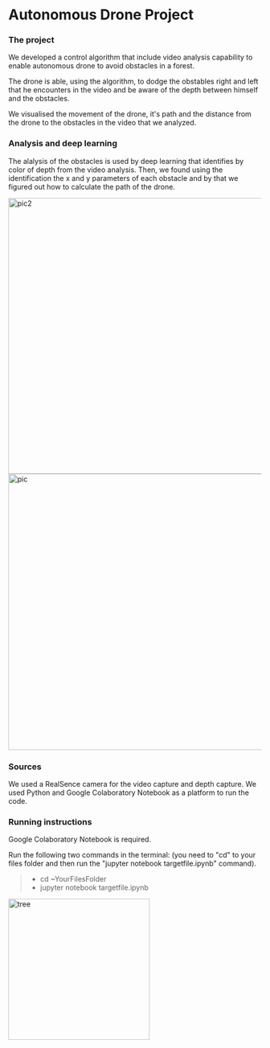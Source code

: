 # Autonomous Drone Project

### The project
We developed a control algorithm that include video analysis capability to enable autonomous drone to avoid obstacles in a forest.

The drone is able, using the algorithm, to dodge the obstables right and left that he encounters in the video and be aware of the depth between himself and the obstacles.

We visualised the movement of the drone, it's path and the distance from the drone to the obstacles in the video that we analyzed.

### Analysis and deep learning
The alalysis of the obstacles is used by deep learning that identifies by color of depth from the video analysis.
Then, we found using the identification the x and y parameters of each obstacle and by that we figured out how to calculate the path of the drone.

<img width="549" alt="pic2" src="https://user-images.githubusercontent.com/73496090/178831447-d546c5d9-0a9a-425d-b1a0-951279fccebd.PNG">

<img width="550" alt="pic" src="https://user-images.githubusercontent.com/73496090/178831506-c72bd482-e3eb-45e3-9c61-e140c3b05e88.PNG">

### Sources
We used a RealSence camera for the video capture and depth capture.
We used Python and Google Colaboratory Notebook as a platform to run the code.

### Running instructions
Google Colaboratory Notebook is required.

Run the following two commands in the terminal:
(you need to "cd" to your files folder and then run the "jupyter notebook targetfile.ipynb" command).

> - cd ~YourFilesFolder
> - jupyter notebook targetfile.ipynb

<img width="281" alt="tree" src="https://user-images.githubusercontent.com/73496090/178832664-6909c718-359c-456f-a85b-b3342057a2af.png">
